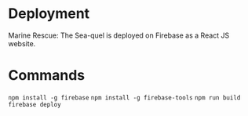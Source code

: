 # Deployment

Marine Rescue: The Sea-quel is deployed on Firebase as a React JS website.

# Commands
`npm install -g firebase`
`npm install -g firebase-tools`
`npm run build`
`firebase deploy`